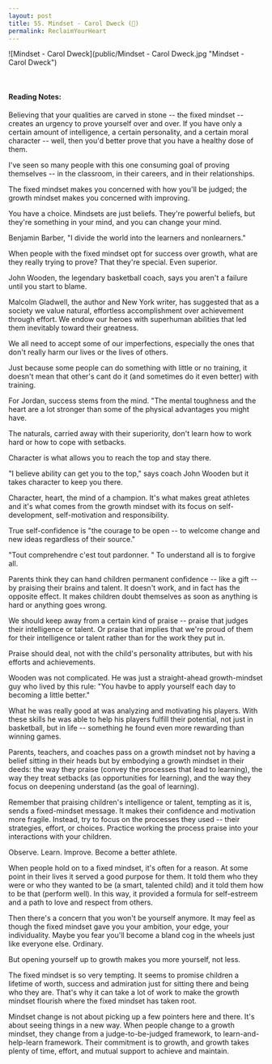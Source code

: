 ```yaml
---
layout: post
title: 55. Mindset - Carol Dweck (📖)
permalink: ReclaimYourHeart
---
```


![Mindset - Carol Dweck](public/Mindset - Carol Dweck.jpg "Mindset - Carol Dweck")

<br>

#### Reading Notes:

Believing that your qualities are carved in stone -- the fixed mindset -- creates an urgency to prove yourself over and over. If you have only a certain amount of intelligence, a certain personality, and a certain moral character -- well, then you'd better prove that you have a healthy dose of them.

I've seen so many people with this one consuming goal of proving themselves -- in the classroom, in their careers, and in their relationships.

The fixed mindset makes you concerned with how you'll be judged; the growth mindset makes you concerned with improving.

You have a choice. Mindsets are just beliefs. They're powerful beliefs, but they're something in your mind, and you can change your mind.

Benjamin Barber, "I divide the world into the learners and nonlearners."

When people with the fixed mindset opt for success over growth, what are they really trying to prove? That they're special. Even superior.

John Wooden, the legendary basketball coach, says you aren't a failure until you start to blame.

Malcolm Gladwell, the author and New York writer, has suggested that as a society we value natural, effortless accomplishment over achievement through effort. We endow our heroes with superhuman abilities that led them inevitably toward their greatness.

We all need to accept some of our imperfections, especially the ones that don't really harm our lives or the lives of others.

Just because some people can do something with little or no training, it doesn't mean that other's cant do it (and sometimes do it even better) with training.

For Jordan, success stems from the mind. "The mental toughness and the heart are a lot stronger than some of the physical advantages you might have.

The naturals, carried away with their superiority, don't learn how to work hard or how to cope with setbacks.

Character is what allows you to reach the top and stay there.

"I believe ability can get you to the top," says coach John Wooden but it takes character to keep you there.

Character, heart, the mind of a champion. It's what makes great athletes and it's what comes from the growth mindset with its focus on self-development, self-motivation and responsibility.

True self-confidence is "the courage to be open -- to welcome change and new ideas regardless of their source."

"Tout comprehendre c'est tout pardonner. " To understand all is to forgive all.

Parents think they can hand children permanent confidence -- like a gift -- by praising their brains and talent. It doesn't work, and in fact has the opposite effect. It makes children doubt themselves as soon as anything is hard or anything goes wrong.

We should keep away from a certain kind of praise -- praise that judges their intelligence or talent. Or praise that implies that we're proud of them for their intelligence or talent rather than for the work they put in.

Praise should deal, not with the child's personality attributes, but with his efforts and achievements.

Wooden was not complicated. He was just a straight-ahead growth-mindset guy who lived by this rule: "You havbe to apply yourself each day to becoming a little better."

What he was really good at was analyzing and motivating his players. With these skills he was able to help his players fulfill their potential, not just in basketball, but in life -- something he found even more rewarding than winning games.

Parents, teachers, and coaches pass on a growth mindset not by having a belief sitting in their heads but by embodying a growth mindset in their deeds: the way they praise (convey the processes that lead to learning), the way they treat setbacks (as opportunities for learning), and the way they focus on deepening understand (as the goal of learning).

Remember that praising children's intelligence or talent, tempting as it is, sends a fixed-mindset message. It makes their confidence and motivation more fragile. Instead, try to focus on the processes they used -- their strategies, effort, or choices. Practice working the process praise into your interactions with your children.

Observe. Learn. Improve. Become a better athlete.

When people hold on to a fixed mindset, it's often for a reason. At some point in their lives it served a good purpose for them. It told them who they were or who they wanted to be (a smart, talented child) and it told them how to be that (perform well). In this way, it provided a formula for self-estreem and a path to love and respect from others.

Then there's a concern that you won't be yourself anymore. It may feel as though the fixed mindset gave you your ambition, your edge, your individuality. Maybe you fear you'll become a bland cog in the wheels just like everyone else. Ordinary.

But opening yourself up to growth makes you more yourself, not less.

The fixed mindset is so very tempting. It seems to promise children a lifetime of worth, success and admiration just for sitting there and being who they are. That's why it can take a lot of work to make the growth mindset flourish where the fixed mindset has taken root.

Mindset change is not about picking up a few pointers here and there. It's about seeing things in a new way. When people change to a growth mindset, they change from a judge-to-be-judged framework, to learn-and-help-learn framework. Their commitment is to growth, and growth takes plenty of time, effort, and mutual support to achieve and maintain.

